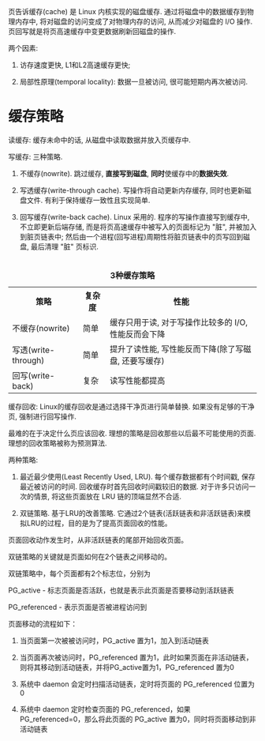 
页告诉缓存(cache) 是 Linux 内核实现的磁盘缓存. 通过将磁盘中的数据缓存到物理内存中, 将对磁盘的访问变成了对物理内存的访问, 从而减少对磁盘的 I/O 操作. 页回写就是将页高速缓存中变更数据刷新回磁盘的操作.

两个因素:

1. 访存速度更快, L1和L2高速缓存更快;

2. 局部性原理(temporal locality): 数据一旦被访问, 很可能短期内再次被访问.

# 缓存策略

读缓存: 缓存未命中的话, 从磁盘中读取数据并放入页缓存中.

写缓存: 三种策略.

1. 不缓存(nowrite). 跳过缓存, **直接写到磁盘**, **同时**使缓存中的**数据失效**.

2. 写透缓存(write-through cache). 写操作将自动更新内存缓存, 同时也更新磁盘文件. 有利于保持缓存一致性且实现简单. 

3. 回写缓存(write-back cache). Linux 采用的. 程序的写操作直接写到缓存中, 不立即更新后端存储, 而是将页高速缓存中被写入的页面标记为 "脏", 并被加入到脏页链表中; 然后由一个进程(回写进程)周期性将脏页链表中的页写回到磁盘, 最后清理 "脏" 页标识.

<table>
 <caption><b><br>3种缓存策略</br></b></caption>
    <tr>
        <th>策略</th>
        <th>复杂度</th>
	<th>性能</th>
    </tr>
    <tr>
        <td>不缓存(nowrite)</td>
        <td>简单</td>
        <td>
	缓存只用于读, 对于写操作比较多的 I/O, 性能反而会下降
        </td>
    </tr>
    <tr>
        <td>写透(write-through)</td>
        <td>简单</td>
        <td>
	提升了读性能, 写性能反而下降(除了写磁盘, 还要写缓存)
        </td>
    </tr>
    <tr>
        <td>回写(write-back)</td>
        <td>复杂</td>
        <td>
	读写性能都提高
        </td>
    </tr>
</table>

缓存回收: Linux的缓存回收是通过选择干净页进行简单替换. 如果没有足够的干净页, 强制进行回写操作.

最难的在于决定什么页应该回收. 理想的策略是回收那些以后最不可能使用的页面. 理想的回收策略被称为预测算法.

两种策略:

1. 最近最少使用(Least Recently Used, LRU). 每个缓存数据都有个时间戳, 保存最近被访问的时间. 回收缓存时首先回收时间戳较旧的数据. 对于许多只访问一次的情景, 将这些页面放在 LRU 链的顶端显然不合适.

2. 双链策略. 基于LRU的改善策略. 它通过2个链表(活跃链表和非活跃链表)来模拟LRU的过程，目的是为了提高页面回收的性能。

页面回收动作发生时，从非活跃链表的尾部开始回收页面。



双链策略的关键就是页面如何在2个链表之间移动的。

双链策略中，每个页面都有2个标志位，分别为

PG_active - 标志页面是否活跃，也就是表示此页面是否要移动到活跃链表

PG_referenced - 表示页面是否被进程访问到



页面移动的流程如下：

1. 当页面第一次被被访问时，PG_active 置为1，加入到活动链表

2. 当页面再次被访问时，PG_referenced 置为1，此时如果页面在非活动链表，则将其移动到活动链表，并将PG_active置为1，PG_referenced 置为0

3. 系统中 daemon 会定时扫描活动链表，定时将页面的 PG_referenced 位置为0

4. 系统中 daemon 定时检查页面的 PG_referenced，如果 PG_referenced=0，那么将此页面的 PG_active 置为0，同时将页面移动到非活动链表

